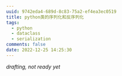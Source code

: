 ```yaml
---
uuid: 9742eda4-689d-8c83-75a2-ef4ea3ec0519
title: python类的序列化和反序列化
tags:
  - python
  - dataclass
  - serialization
comments: false
date: 2022-12-25 14:25:30
---
```


*drafting, not ready yet*


